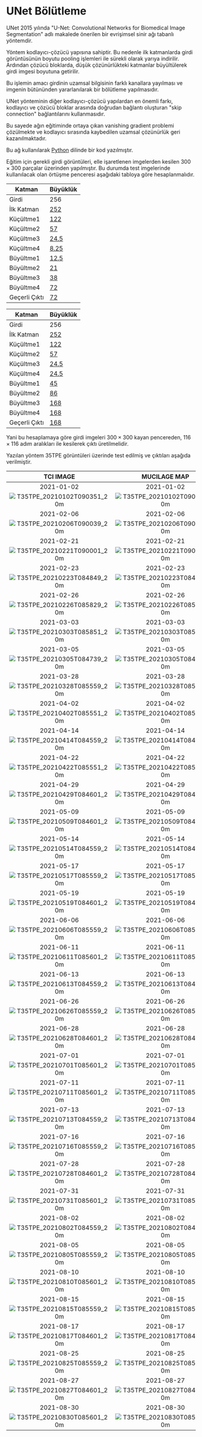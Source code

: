 # UNet Bölütleme

UNet 2015 yılında "U-Net: Convolutional Networks for Biomedical
Image Segmentation" adlı makalede önerilen bir evrişimsel sinir ağı tabanlı yöntemdir.

Yöntem kodlayıcı-çözücü yapısına sahiptir. Bu nedenle ilk katmanlarda girdi görüntüsünün boyutu pooling işlemleri ile sürekli olarak yarıya indirilir. Ardından çözücü bloklarda, düşük çözünürlükteki katmanlar büyültülerek girdi imgesi boyutuna getirilir.

Bu işlemin amacı girdinin uzamsal bilgisinin farklı kanallara yayılması ve imgenin bütününden yararlanılarak bir bölütleme yapılmasıdır. 

UNet yönteminin diğer kodlayıcı-çözücü yapılardan en önemli farkı, kodlayıcı ve çözücü bloklar arasında doğrudan bağlantı oluşturan "skip connection" bağlantılarını kullanmasıdır.

Bu sayede ağın eğitiminde ortaya çıkan vanishing gradient problemi çözülmekte ve kodlayıcı sırasında kaybedilen uzamsal çözünürlük geri kazanılmaktadır.

Bu ağ kullanılarak [Python](MucilageDetection.ipynb) dilinde bir kod yazılmıştır.

Eğitim için gerekli girdi görüntüleri, elle işaretlenen imgelerden kesilen $300 \times 300$ parçalar üzerinden yapılmıştır. Bu durumda test imgelerinde kullanılacak olan örtüşme penceresi aşağıdaki tabloya göre hesaplanmalıdır.

| Katman        | Büyüklük       |
| ------------- | -------------- |
| Girdi         | 256            |
| İlk Katman    | [252](#B1-4)   |
| Küçültme1     | [122](#B2/2-4) |
| Küçültme2     | [57](#B3/2-4) |
| Küçültme3     | [24.5](#B4/2-4)  |
| Küçültme4     | [8.25](#B5/2-4)  |
| Büyültme1     | [12.5](#B6*2-4)  |
| Büyültme2     | [21](#B7*2-4) |
| Büyültme3     | [38](#B8*2-4) |
| Büyültme4     | [72](#B9*2-4) |
| Geçerli Çıktı | [72](#B10)    |

| Katman        | Büyüklük       |
| ------------- | -------------- |
| Girdi         | 256            |
| İlk Katman    | [252](#B1)   |
| Küçültme1     | [122](#(B2-4)/2) |
| Küçültme2     | [57](#(B3-4)/2) |
| Küçültme3     | [24.5](#(B4-4)/2)  |
| Küçültme4     | [24.5](#(B5-4)/2)  |
| Büyültme1     | [45](#B6*2-4)  |
| Büyültme2     | [86](#B7*2-4) |
| Büyültme3     | [168](#B8*2-4) |
| Büyültme4     | [168](#B9) |
| Geçerli Çıktı | [168](#B10)    |

Yani bu hesaplamaya göre girdi imgeleri $300 \times 300$ kayan pencereden, $116 \times 116$ adım aralıkları ile kesilerek çıktı üretilmelidir.

Yazılan yöntem 35TPE görüntüleri üzerinde test edilmiş ve çıktıları aşağıda verilmiştir.


|                                TCI IMAGE                                 |                               MUCILAGE MAP                                |
| :----------------------------------------------------------------------: | :-----------------------------------------------------------------------: |
|                                2021-01-02                                |                                2021-01-02                                 |
| ![T35TPE_20210102T090351_20m](assets/TCI/T35TPE_20210102T090351_20m.jpg) | ![T35TPE_20210102T090351_20m](assets/UNet/T35TPE_20210102T090351_20m.jpg) |
|                                2021-02-06                                |                                2021-02-06                                 |
| ![T35TPE_20210206T090039_20m](assets/TCI/T35TPE_20210206T090039_20m.jpg) | ![T35TPE_20210206T090039_20m](assets/UNet/T35TPE_20210206T090039_20m.jpg) |
|                                2021-02-21                                |                                2021-02-21                                 |
| ![T35TPE_20210221T090001_20m](assets/TCI/T35TPE_20210221T090001_20m.jpg) | ![T35TPE_20210221T090001_20m](assets/UNet/T35TPE_20210221T090001_20m.jpg) |
|                                2021-02-23                                |                                2021-02-23                                 |
| ![T35TPE_20210223T084849_20m](assets/TCI/T35TPE_20210223T084849_20m.jpg) | ![T35TPE_20210223T084849_20m](assets/UNet/T35TPE_20210223T084849_20m.jpg) |
|                                2021-02-26                                |                                2021-02-26                                 |
| ![T35TPE_20210226T085829_20m](assets/TCI/T35TPE_20210226T085829_20m.jpg) | ![T35TPE_20210226T085829_20m](assets/UNet/T35TPE_20210226T085829_20m.jpg) |
|                                2021-03-03                                |                                2021-03-03                                 |
| ![T35TPE_20210303T085851_20m](assets/TCI/T35TPE_20210303T085851_20m.jpg) | ![T35TPE_20210303T085851_20m](assets/UNet/T35TPE_20210303T085851_20m.jpg) |
|                                2021-03-05                                |                                2021-03-05                                 |
| ![T35TPE_20210305T084739_20m](assets/TCI/T35TPE_20210305T084739_20m.jpg) | ![T35TPE_20210305T084739_20m](assets/UNet/T35TPE_20210305T084739_20m.jpg) |
|                                2021-03-28                                |                                2021-03-28                                 |
| ![T35TPE_20210328T085559_20m](assets/TCI/T35TPE_20210328T085559_20m.jpg) | ![T35TPE_20210328T085559_20m](assets/UNet/T35TPE_20210328T085559_20m.jpg) |
|                                2021-04-02                                |                                2021-04-02                                 |
| ![T35TPE_20210402T085551_20m](assets/TCI/T35TPE_20210402T085551_20m.jpg) | ![T35TPE_20210402T085551_20m](assets/UNet/T35TPE_20210402T085551_20m.jpg) |
|                                2021-04-14                                |                                2021-04-14                                 |
| ![T35TPE_20210414T084559_20m](assets/TCI/T35TPE_20210414T084559_20m.jpg) | ![T35TPE_20210414T084559_20m](assets/UNet/T35TPE_20210414T084559_20m.jpg) |
|                                2021-04-22                                |                                2021-04-22                                 |
| ![T35TPE_20210422T085551_20m](assets/TCI/T35TPE_20210422T085551_20m.jpg) | ![T35TPE_20210422T085551_20m](assets/UNet/T35TPE_20210422T085551_20m.jpg) |
|                                2021-04-29                                |                                2021-04-29                                 |
| ![T35TPE_20210429T084601_20m](assets/TCI/T35TPE_20210429T084601_20m.jpg) | ![T35TPE_20210429T084601_20m](assets/UNet/T35TPE_20210429T084601_20m.jpg) |
|                                2021-05-09                                |                                2021-05-09                                 |
| ![T35TPE_20210509T084601_20m](assets/TCI/T35TPE_20210509T084601_20m.jpg) | ![T35TPE_20210509T084601_20m](assets/UNet/T35TPE_20210509T084601_20m.jpg) |
|                                2021-05-14                                |                                2021-05-14                                 |
| ![T35TPE_20210514T084559_20m](assets/TCI/T35TPE_20210514T084559_20m.jpg) | ![T35TPE_20210514T084559_20m](assets/UNet/T35TPE_20210514T084559_20m.jpg) |
|                                2021-05-17                                |                                2021-05-17                                 |
| ![T35TPE_20210517T085559_20m](assets/TCI/T35TPE_20210517T085559_20m.jpg) | ![T35TPE_20210517T085559_20m](assets/UNet/T35TPE_20210517T085559_20m.jpg) |
|                                2021-05-19                                |                                2021-05-19                                 |
| ![T35TPE_20210519T084601_20m](assets/TCI/T35TPE_20210519T084601_20m.jpg) | ![T35TPE_20210519T084601_20m](assets/UNet/T35TPE_20210519T084601_20m.jpg) |
|                                2021-06-06                                |                                2021-06-06                                 |
| ![T35TPE_20210606T085559_20m](assets/TCI/T35TPE_20210606T085559_20m.jpg) | ![T35TPE_20210606T085559_20m](assets/UNet/T35TPE_20210606T085559_20m.jpg) |
|                                2021-06-11                                |                                2021-06-11                                 |
| ![T35TPE_20210611T085601_20m](assets/TCI/T35TPE_20210611T085601_20m.jpg) | ![T35TPE_20210611T085601_20m](assets/UNet/T35TPE_20210611T085601_20m.jpg) |
|                                2021-06-13                                |                                2021-06-13                                 |
| ![T35TPE_20210613T084559_20m](assets/TCI/T35TPE_20210613T084559_20m.jpg) | ![T35TPE_20210613T084559_20m](assets/UNet/T35TPE_20210613T084559_20m.jpg) |
|                                2021-06-26                                |                                2021-06-26                                 |
| ![T35TPE_20210626T085559_20m](assets/TCI/T35TPE_20210626T085559_20m.jpg) | ![T35TPE_20210626T085559_20m](assets/UNet/T35TPE_20210626T085559_20m.jpg) |
|                                2021-06-28                                |                                2021-06-28                                 |
| ![T35TPE_20210628T084601_20m](assets/TCI/T35TPE_20210628T084601_20m.jpg) | ![T35TPE_20210628T084601_20m](assets/UNet/T35TPE_20210628T084601_20m.jpg) |
|                                2021-07-01                                |                                2021-07-01                                 |
| ![T35TPE_20210701T085601_20m](assets/TCI/T35TPE_20210701T085601_20m.jpg) | ![T35TPE_20210701T085601_20m](assets/UNet/T35TPE_20210701T085601_20m.jpg) |
|                                2021-07-11                                |                                2021-07-11                                 |
| ![T35TPE_20210711T085601_20m](assets/TCI/T35TPE_20210711T085601_20m.jpg) | ![T35TPE_20210711T085601_20m](assets/UNet/T35TPE_20210711T085601_20m.jpg) |
|                                2021-07-13                                |                                2021-07-13                                 |
| ![T35TPE_20210713T084559_20m](assets/TCI/T35TPE_20210713T084559_20m.jpg) | ![T35TPE_20210713T084559_20m](assets/UNet/T35TPE_20210713T084559_20m.jpg) |
|                                2021-07-16                                |                                2021-07-16                                 |
| ![T35TPE_20210716T085559_20m](assets/TCI/T35TPE_20210716T085559_20m.jpg) | ![T35TPE_20210716T085559_20m](assets/UNet/T35TPE_20210716T085559_20m.jpg) |
|                                2021-07-28                                |                                2021-07-28                                 |
| ![T35TPE_20210728T084601_20m](assets/TCI/T35TPE_20210728T084601_20m.jpg) | ![T35TPE_20210728T084601_20m](assets/UNet/T35TPE_20210728T084601_20m.jpg) |
|                                2021-07-31                                |                                2021-07-31                                 |
| ![T35TPE_20210731T085601_20m](assets/TCI/T35TPE_20210731T085601_20m.jpg) | ![T35TPE_20210731T085601_20m](assets/UNet/T35TPE_20210731T085601_20m.jpg) |
|                                2021-08-02                                |                                2021-08-02                                 |
| ![T35TPE_20210802T084559_20m](assets/TCI/T35TPE_20210802T084559_20m.jpg) | ![T35TPE_20210802T084559_20m](assets/UNet/T35TPE_20210802T084559_20m.jpg) |
|                                2021-08-05                                |                                2021-08-05                                 |
| ![T35TPE_20210805T085559_20m](assets/TCI/T35TPE_20210805T085559_20m.jpg) | ![T35TPE_20210805T085559_20m](assets/UNet/T35TPE_20210805T085559_20m.jpg) |
|                                2021-08-10                                |                                2021-08-10                                 |
| ![T35TPE_20210810T085601_20m](assets/TCI/T35TPE_20210810T085601_20m.jpg) | ![T35TPE_20210810T085601_20m](assets/UNet/T35TPE_20210810T085601_20m.jpg) |
|                                2021-08-15                                |                                2021-08-15                                 |
| ![T35TPE_20210815T085559_20m](assets/TCI/T35TPE_20210815T085559_20m.jpg) | ![T35TPE_20210815T085559_20m](assets/UNet/T35TPE_20210815T085559_20m.jpg) |
|                                2021-08-17                                |                                2021-08-17                                 |
| ![T35TPE_20210817T084601_20m](assets/TCI/T35TPE_20210817T084601_20m.jpg) | ![T35TPE_20210817T084601_20m](assets/UNet/T35TPE_20210817T084601_20m.jpg) |
|                                2021-08-25                                |                                2021-08-25                                 |
| ![T35TPE_20210825T085559_20m](assets/TCI/T35TPE_20210825T085559_20m.jpg) | ![T35TPE_20210825T085559_20m](assets/UNet/T35TPE_20210825T085559_20m.jpg) |
|                                2021-08-27                                |                                2021-08-27                                 |
| ![T35TPE_20210827T084601_20m](assets/TCI/T35TPE_20210827T084601_20m.jpg) | ![T35TPE_20210827T084601_20m](assets/UNet/T35TPE_20210827T084601_20m.jpg) |
|                                2021-08-30                                |                                2021-08-30                                 |
| ![T35TPE_20210830T085601_20m](assets/TCI/T35TPE_20210830T085601_20m.jpg) | ![T35TPE_20210830T085601_20m](assets/UNet/T35TPE_20210830T085601_20m.jpg) |